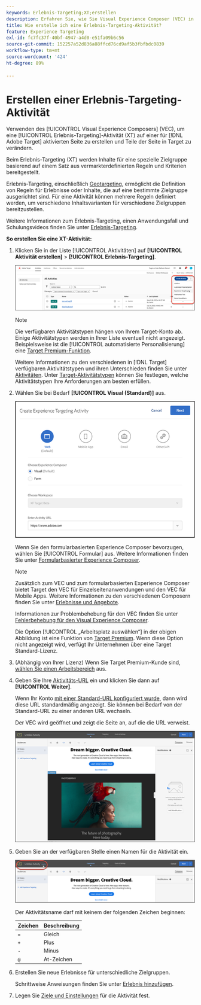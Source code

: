 ```yaml
---
keywords: Erlebnis-Targeting;XT;erstellen
description: Erfahren Sie, wie Sie Visual Experience Composer (VEC) in Adobe verwenden. [!DNL Target] , um eine Erlebnis-Targeting-Aktivität (XT) auf einer für Target aktivierten Seite zu erstellen.
title: Wie erstelle ich eine Erlebnis-Targeting-Aktivität?
feature: Experience Targeting
exl-id: fc7fc37f-40bf-4947-a4d0-e51fa09b6c56
source-git-commit: 152257a52d836a88ffcd76cd9af5b3fbfbdc0839
workflow-type: tm+mt
source-wordcount: '424'
ht-degree: 89%

---
```


# Erstellen einer Erlebnis-Targeting-Aktivität

Verwenden des [!UICONTROL Visual Experience Composers] (VEC), um eine [!UICONTROL Erlebnis-Targeting]-Aktivität (XT) auf einer für [!DNL Adobe Target] aktivierten Seite zu erstellen und Teile der Seite in Target zu verändern.

Beim Erlebnis-Targeting (XT) werden Inhalte für eine spezielle Zielgruppe basierend auf einem Satz aus vermarkterdefinierten Regeln und Kriterien bereitgestellt.

Erlebnis-Targeting, einschließlich [Geotargeting](/help/main/c-target/c-audiences/c-target-rules/geo.md), ermöglicht die Definition von Regeln für Erlebnisse oder Inhalte, die auf eine bestimmte Zielgruppe ausgerichtet sind. Für eine Aktivität können mehrere Regeln definiert werden, um verschiedene Inhaltsvarianten für verschiedene Zielgruppen bereitzustellen.

Weitere Informationen zum Erlebnis-Targeting, einen Anwendungsfall und Schulungsvideos finden Sie unter [Erlebnis-Targeting](/help/main/c-activities/t-experience-target/experience-target.md).

**So erstellen Sie eine XT-Aktivität:**

1. Klicken Sie in der Liste [!UICONTROL Aktivitäten] auf **[!UICONTROL Aktivität erstellen]** > **[!UICONTROL Erlebnis-Targeting]**.

   ![Aktivität erstellen > Erlebnis-Targeting](/help/main/c-activities/t-experience-target/t-xt-create/assets/xt_select-1.png)

   >[!NOTE]
   >
   >Die verfügbaren Aktivitätstypen hängen von Ihrem Target-Konto ab. Einige Aktivitätstypen werden in Ihrer Liste eventuell nicht angezeigt. Beispielsweise ist die [!UICONTROL automatisierte Personalisierung] eine [Target Premium-Funktion](/help/main/c-intro/intro.md#premium).
   >
   >Weitere Informationen zu den verschiedenen in [!DNL Target] verfügbaren Aktivitätstypen und ihren Unterschieden finden Sie unter [Aktivitäten](/help/main/c-activities/activities.md#concept_D317A95A1AB54674BA7AB65C7985BA03). Unter [Target-Aktivitätstypen](/help/main/c-activities/target-activities-guide.md) können Sie festlegen, welche Aktivitätstypen Ihre Anforderungen am besten erfüllen.

1. Wählen Sie bei Bedarf **[!UICONTROL Visual (Standard)]** aus.

   ![Erstellen des Dialogfeldes „Erlebnis-Targeting-Aktivität“](/help/main/c-activities/t-experience-target/t-xt-create/assets/form_url-new.png)

   Wenn Sie den formularbasierten Experience Composer bevorzugen, wählen Sie [!UICONTROL Formular] aus. Weitere Informationen finden Sie unter [Formularbasierter Experience Composer](/help/main/c-experiences/form-experience-composer.md).

   >[!NOTE]
   >
   >Zusätzlich zum VEC und zum formularbasierten Experience Composer bietet Target den VEC für Einzelseitenanwendungen und den VEC für Mobile Apps. Weitere Informationen zu den verschiedenen Composern finden Sie unter [Erlebnisse und Angebote](/help/main/c-experiences/experiences.md).
   >
   >Informationen zur Problembehebung für den VEC finden Sie unter [Fehlerbehebung für den Visual Experience Composer](/help/main/c-experiences/c-visual-experience-composer/r-troubleshoot-composer/troubleshoot-composer.md).
   >
   >Die Option [!UICONTROL „Arbeitsplatz auswählen“] in der obigen Abbildung ist eine Funktion von [Target Premium](/help/main/c-intro/intro.md). Wenn diese Option nicht angezeigt wird, verfügt Ihr Unternehmen über eine Target Standard-Lizenz.

1. (Abhängig von Ihrer Lizenz) Wenn Sie Target Premium-Kunde sind, [wählen Sie einen Arbeitsbereich](/help/main/administrating-target/c-user-management/property-channel/property-channel.md) aus.

1. Geben Sie Ihre [Aktivitäts-URL](/help/main/c-activities/t-experience-target/t-xt-create/xt-activity-url.md#concept_D28549AAA0A14E3BB5F05F32BE8ABC90) ein und klicken Sie dann auf **[!UICONTROL Weiter]**.

   Wenn Ihr Konto [mit einer Standard-URL konfiguriert wurde](/help/main/administrating-target/visual-experience-composer-set-up.md), dann wird diese URL standardmäßig angezeigt. Sie können bei Bedarf von der Standard-URL zu einer anderen URL wechseln.

   Der VEC wird geöffnet und zeigt die Seite an, auf die die URL verweist.

   ![Erlebnis-Targeting-Aktivität im VEC](/help/main/c-activities/t-experience-target/t-xt-create/assets/xt-in-vec.png)

1. Geben Sie an der verfügbaren Stelle einen Namen für die Aktivität ein.

   ![Namensfeld](/help/main/c-activities/t-experience-target/t-xt-create/assets/xt_name-new.png)

   Der Aktivitätsname darf mit keinem der folgenden Zeichen beginnen:

   | Zeichen | Beschreibung |
   |--- |--- |
   | `=` | Gleich |
   | `+` | Plus |
   | `-` | Minus |
   | `@` | At-Zeichen |

1. Erstellen Sie neue Erlebnisse für unterschiedliche Zielgruppen.

   Schrittweise Anweisungen finden Sie unter [Erlebnis hinzufügen](/help/main/c-activities/t-experience-target/t-xt-create/xt-add-experience.md).

1. Legen Sie [Ziele und Einstellungen](/help/main/c-activities/t-experience-target/t-xt-create/xt-goals-and-settings.md#reference_B25389FD6F3A4989801E740364B089CC) für die Aktivität fest.
